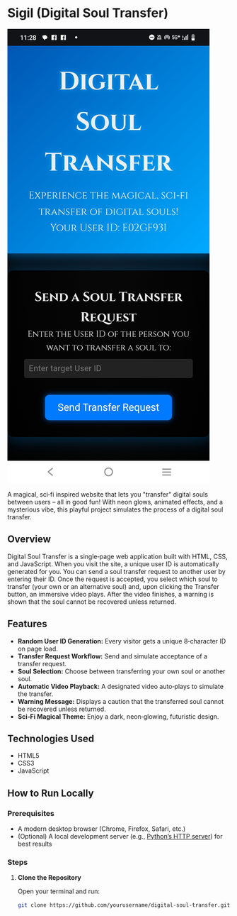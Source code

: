 # Sigil (Digital Soul Transfer)

![Digital Soul Transfer Screenshot](screenshot.png)

A magical, sci‑fi inspired website that lets you "transfer" digital souls between users – all in good fun! With neon glows, animated effects, and a mysterious vibe, this playful project simulates the process of a digital soul transfer.

## Overview

Digital Soul Transfer is a single‑page web application built with HTML, CSS, and JavaScript. When you visit the site, a unique user ID is automatically generated for you. You can send a soul transfer request to another user by entering their ID. Once the request is accepted, you select which soul to transfer (your own or an alternative soul) and, upon clicking the Transfer button, an immersive video plays. After the video finishes, a warning is shown that the soul cannot be recovered unless returned.

## Features

- **Random User ID Generation:** Every visitor gets a unique 8‑character ID on page load.
- **Transfer Request Workflow:** Send and simulate acceptance of a transfer request.
- **Soul Selection:** Choose between transferring your own soul or another soul.
- **Automatic Video Playback:** A designated video auto‑plays to simulate the transfer.
- **Warning Message:** Displays a caution that the transferred soul cannot be recovered unless returned.
- **Sci‑Fi Magical Theme:** Enjoy a dark, neon‑glowing, futuristic design.

## Technologies Used

- HTML5
- CSS3
- JavaScript

## How to Run Locally

### Prerequisites

- A modern desktop browser (Chrome, Firefox, Safari, etc.)
- (Optional) A local development server (e.g., [Python’s HTTP server](https://docs.python.org/3/library/http.server.html)) for best results

### Steps

1. **Clone the Repository**

   Open your terminal and run:

   ```bash
   git clone https://github.com/yourusername/digital-soul-transfer.git
